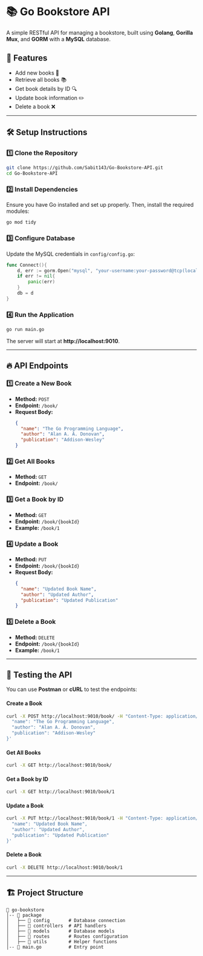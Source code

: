 # 📚 Go Bookstore API

A simple RESTful API for managing a bookstore, built using **Golang**, **Gorilla Mux**, and **GORM** with a **MySQL** database.

## 🚀 Features
- Add new books 📖
- Retrieve all books 📚
- Get book details by ID 🔍
- Update book information ✏️
- Delete a book ❌

---

## 🛠️ Setup Instructions

### **1️⃣ Clone the Repository**
```sh
git clone https://github.com/Sabit143/Go-Bookstore-API.git
cd Go-Bookstore-API
```

### **2️⃣ Install Dependencies**
Ensure you have Go installed and set up properly. Then, install the required modules:
```sh
go mod tidy
```

### **3️⃣ Configure Database**
Update the MySQL credentials in `config/config.go`:
```go
func Connect(){
    d, err := gorm.Open("mysql", "your-username:your-password@tcp(localhost:3306)/your-database?charset=utf8&parseTime=True&loc=Local")
    if err != nil{
        panic(err)
    }
    db = d
}
```

### **4️⃣ Run the Application**
```sh
go run main.go
```
The server will start at **http://localhost:9010**.

---

## 🔥 API Endpoints

### **1️⃣ Create a New Book**
- **Method:** `POST`
- **Endpoint:** `/book/`
- **Request Body:**
  ```json
  {
    "name": "The Go Programming Language",
    "author": "Alan A. A. Donovan",
    "publication": "Addison-Wesley"
  }
  ```

### **2️⃣ Get All Books**
- **Method:** `GET`
- **Endpoint:** `/book/`

### **3️⃣ Get a Book by ID**
- **Method:** `GET`
- **Endpoint:** `/book/{bookId}`
- **Example:** `/book/1`

### **4️⃣ Update a Book**
- **Method:** `PUT`
- **Endpoint:** `/book/{bookId}`
- **Request Body:**
  ```json
  {
    "name": "Updated Book Name",
    "author": "Updated Author",
    "publication": "Updated Publication"
  }
  ```

### **5️⃣ Delete a Book**
- **Method:** `DELETE`
- **Endpoint:** `/book/{bookId}`
- **Example:** `/book/1`

---

## 🧪 Testing the API
You can use **Postman** or **cURL** to test the endpoints:

#### **Create a Book**
```sh
curl -X POST http://localhost:9010/book/ -H "Content-Type: application/json" -d '{
  "name": "The Go Programming Language",
  "author": "Alan A. A. Donovan",
  "publication": "Addison-Wesley"
}'
```

#### **Get All Books**
```sh
curl -X GET http://localhost:9010/book/
```

#### **Get a Book by ID**
```sh
curl -X GET http://localhost:9010/book/1
```

#### **Update a Book**
```sh
curl -X PUT http://localhost:9010/book/1 -H "Content-Type: application/json" -d '{
  "name": "Updated Book Name",
  "author": "Updated Author",
  "publication": "Updated Publication"
}'
```

#### **Delete a Book**
```sh
curl -X DELETE http://localhost:9010/book/1
```

---

## 🏗️ Project Structure
```
📂 go-bookstore
│-- 📂 package
│   ├── 📂 config       # Database connection
│   ├── 📂 controllers  # API handlers
│   ├── 📂 models       # Database models
│   ├── 📂 routes       # Routes configuration
│   ├── 📂 utils        # Helper functions
│-- 📜 main.go          # Entry point
```







